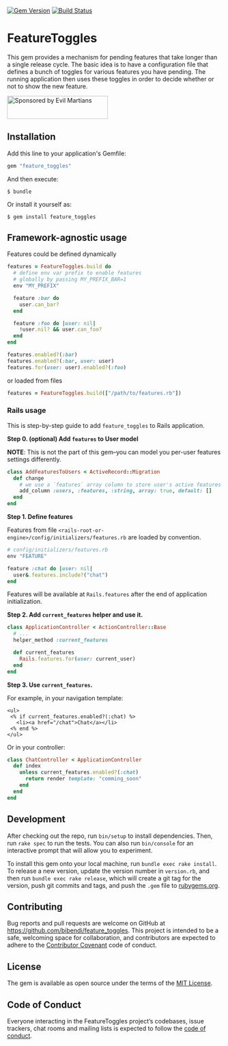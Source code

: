 [![Gem Version](https://badge.fury.io/rb/feature_toggles.svg)](https://badge.fury.io/rb/feature_toggles)
[![Build Status](https://travis-ci.org/bibendi/feature_toggles.svg?branch=master)](https://travis-ci.org/bibendi/feature_toggles)

# FeatureToggles

This gem provides a mechanism for pending features that take longer than a single release cycle. The basic idea is to have a configuration file that defines a bunch of toggles for various features you have pending. The running application then uses these toggles in order to decide whether or not to show the new feature.

<a href="https://evilmartians.com/?utm_source=feature_toggles">
<img src="https://evilmartians.com/badges/sponsored-by-evil-martians.svg" alt="Sponsored by Evil Martians" width="236" height="54"></a>

## Installation

Add this line to your application's Gemfile:

```ruby
gem "feature_toggles"
```

And then execute:

    $ bundle

Or install it yourself as:

    $ gem install feature_toggles

## Framework-agnostic usage

Features could be defined dynamically

```ruby
features = FeatureToggles.build do
  # define env var prefix to enable features
  # globally by passing MY_PREFIX_BAR=1
  env "MY_PREFIX"

  feature :bar do
    user.can_bar?
  end

  feature :foo do |user: nil|
    !user.nil? && user.can_foo?
  end
end

features.enabled?(:bar)
features.enabled?(:bar, user: user)
features.for(user: user).enabled?(:foo)
```

or loaded from files

```ruby
features = FeatureToggles.build(["/path/to/features.rb"])
```

### Rails usage

This is step-by-step guide to add `feature_toggles` to Rails application.

**Step 0. (optional) Add `features` to User model**

**NOTE**: This is not the part of this gem–you can model you per-user features settings differently.

```ruby
class AddFeaturesToUsers < ActiveRecord::Migration
  def change
    # we use a `features` array column to store user's active features
    add_column :users, :features, :string, array: true, default: []
  end
end
```

**Step 1. Define features**

Features from file `<rails-root-or-engine>/config/initializers/features.rb` are loaded by convention.

```ruby
# config/initializers/features.rb
env "FEATURE"

feature :chat do |user: nil|
  user&.features.include?("chat")
end
```

Features will be available at `Rails.features` after the end of application initialization.

**Step 2. Add `current_features` helper and use it.**

```ruby
class ApplicationController < ActionController::Base
  # ...
  helper_method :current_features

  def current_features
    Rails.features.for(user: current_user)
  end
end
```

**Step 3. Use `current_features`.**

For example, in your navigation template:

```erb
<ul>
 <% if current_features.enabled?(:chat) %>
   <li><a href="/chat">Chat</a></li>
 <% end %>
</ul>
```

Or in your controller:

```ruby
class ChatController < ApplicationController
  def index
    unless current_features.enabled?(:chat)
      return render template: "comming_soon"
    end
  end
end
```

## Development

After checking out the repo, run `bin/setup` to install dependencies. Then, run `rake spec` to run the tests. You can also run `bin/console` for an interactive prompt that will allow you to experiment.

To install this gem onto your local machine, run `bundle exec rake install`. To release a new version, update the version number in `version.rb`, and then run `bundle exec rake release`, which will create a git tag for the version, push git commits and tags, and push the `.gem` file to [rubygems.org](https://rubygems.org).

## Contributing

Bug reports and pull requests are welcome on GitHub at https://github.com/bibendi/feature_toggles. This project is intended to be a safe, welcoming space for collaboration, and contributors are expected to adhere to the [Contributor Covenant](http://contributor-covenant.org) code of conduct.

## License

The gem is available as open source under the terms of the [MIT License](https://opensource.org/licenses/MIT).

## Code of Conduct

Everyone interacting in the FeatureToggles project’s codebases, issue trackers, chat rooms and mailing lists is expected to follow the [code of conduct](https://github.com/bibendi/feature_toggles/blob/master/CODE_OF_CONDUCT.md).
